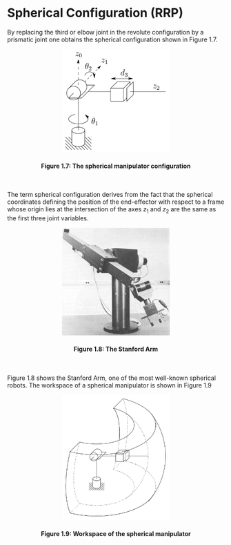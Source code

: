 
&emsp;
# Spherical Configuration (RRP)
By replacing the third or elbow joint in the revolute configuration by a prismatic joint one obtains the spherical configuration shown in Figure 1.7. 

<div align=center>
    <img src="imgs/1.7.png" width=250>
    <h4>Figure 1.7: The spherical manipulator configuration<h>
</div>

&emsp;

The term spherical configuration derives from the fact that the spherical coordinates defining the position of the end-effector with respect to a frame whose origin lies at the intersection of the axes $z_1$ and $z_2$ are the same as the first three joint variables. 

<div align=center>
    <img src="imgs/1.8.png" width=250>
    <h4>Figure 1.8: The Stanford Arm<h>
</div>

&emsp;

Figure 1.8 shows the Stanford Arm, one of the most well-known spherical robots. The workspace of a spherical manipulator is shown in Figure 1.9

<div align=center>
    <img src="imgs/1.9.png" width=250>
    <h4>Figure 1.9: Workspace of the spherical manipulator<h>
</div>

